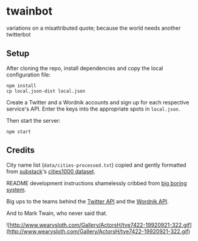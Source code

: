 # twainbot

variations on a misattributed quote; because the world needs another twitterbot

## Setup

After cloning the repo, install dependencies and copy the local configuration file:

    npm install
    cp local.json-dist local.json

Create a Twitter and a Wordnik accounts and sign up for each respective service's API. Enter the keys into the appropriate spots in `local.json`.

Then start the server:

    npm start

## Credits

City name list (`data/cities-processed.txt`) copied and gently formatted from [substack](http://substack.net/)'s [cities1000 dataset](https://github.com/substack/cities1000/).

README development instructions shamelessly cribbed from [big boring system](https://github.com/ednapiranha/bigboringsystem).

Big ups to the teams behind the [Twitter API](https://dev.twitter.com/overview/documentation) and the [Wordnik API](http://developer.wordnik.com/).

And to Mark Twain, who never said that.

![http://www.wearysloth.com/Gallery/ActorsH/tve7422-19920921-322.gif](http://www.wearysloth.com/Gallery/ActorsH/tve7422-19920921-322.gif)
